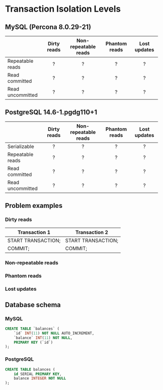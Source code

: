 # Transaction Isolation Levels

## MySQL (Percona 8.0.29-21)

|                  | Dirty reads | Non-repeatable reads | Phantom reads | Lost updates |
| :--------------- | :---------: | :------------------: | :-----------: | :----------: |
| Repeatable reads | ?           | ?                    | ?             | ?            |
| Read committed   | ?           | ?                    | ?             | ?            |
| Read uncommitted | ?           | ?                    | ?             | ?            |

## PostgreSQL 14.6-1.pgdg110+1

|                  | Dirty reads | Non-repeatable reads | Phantom reads | Lost updates | 
| :--------------- | :---------: | :------------------: | :-----------: | :----------: |                                                                                                                
| Serializable     | ?           | ?                    | ?             | ?            | 
| Repeatable reads | ?           | ?                    | ?             | ?            | 
| Read committed   | ?           | ?                    | ?             | ?            | 
| Read uncommitted | ?           | ?                    | ?             | ?            |

## Problem examples

### Dirty reads

| Transaction 1      | Transaction 2      |
| ------------------ | ------------------ |
| START TRANSACTION; | START TRANSACTION; |
| COMMIT;            | COMMIT;            |

### Non-repeatable reads

### Phantom reads

### Lost updates

## Database schema

### MySQL

``` sql
CREATE TABLE `balances` (
    `id` INT(11) NOT NULL AUTO_INCREMENT,
    `balance` INT(11) NOT NULL,
    PRIMARY KEY (`id`)
);
```

### PostgreSQL

```sql
CREATE TABLE balances (
    id SERIAL PRIMARY KEY,
    balance INTEGER NOT NULL
);
```
